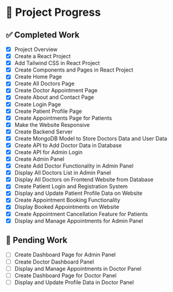 # 📌 Project Progress

## ✅ Completed Work
- [x] Project Overview
- [x] Create a React Project
- [x] Add Tailwind CSS in React Project
- [x] Create Components and Pages in React Project
- [x] Create Home Page
- [x] Create All Doctors Page
- [x] Create Doctor Appointment Page
- [x] Create About and Contact Page
- [x] Create Login Page
- [x] Create Patient Profile Page
- [x] Create Appointments Page for Patients
- [x] Make the Website Responsive
- [x] Create Backend Server
- [x] Create MongoDB Model to Store Doctors Data and User Data
- [x] Create API to Add Doctor Data in Database
- [x] Create API for Admin Login
- [x] Create Admin Panel
- [x] Create Add Doctor Functionality in Admin Panel
- [x] Display All Doctors List in Admin Panel
- [x] Display All Doctors on Frontend Website from Database
- [x] Create Patient Login and Registration System
- [x] Display and Update Patient Profile Data on Website
- [x] Create Appointment Booking Functionality
- [x] Display Booked Appointments on Website
- [x] Create Appointment Cancellation Feature for Patients
- [x] Display and Manage Appointments for Admin Panel

## 🔄 Pending Work
- [ ] Create Dashboard Page for Admin Panel
- [ ] Create Doctor Dashboard Panel
- [ ] Display and Manage Appointments in Doctor Panel
- [ ] Create Dashboard Page for Doctor Panel
- [ ] Display and Update Profile Data in Doctor Panel

